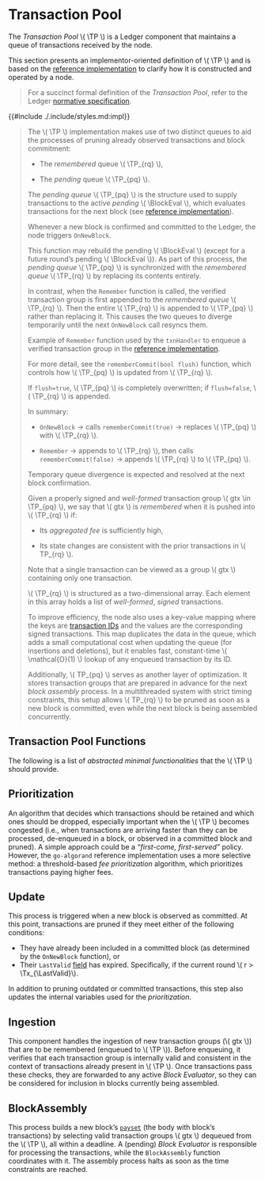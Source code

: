 $$
\newcommand \TP {\mathrm{TxPool}}
\newcommand \Tx {\mathrm{Tx}}
\newcommand \LastValid {\mathrm{LastValid}}
\newcommand \BlockEval {\mathrm{BlockEvaluator}}
$$

# Transaction Pool

The _Transaction Pool_ \\( \TP \\) is a Ledger component that maintains a queue of
transactions received by the node.

This section presents an implementor-oriented definition of \\( \TP \\) and is based
on the [reference implementation](https://github.com/algorand/go-algorand/blob/b6e5bcadf0ad3861d4805c51cbf3f695c38a93b7/data/pools/transactionPool.go#L52)
to clarify how it is constructed and operated by a node.

> For a succinct formal definition of the _Transaction Pool_, refer to the Ledger
> [normative specification](./ledger.md#transaction-pool).

{{#include ./.include/styles.md:impl}}
> The \\( \TP \\) implementation makes use of two distinct queues to aid the processes
> of pruning already observed transactions and block commitment:
>
> - The _remembered_ queue \\( \TP_{rq} \\),
>
> - The _pending_ queue \\( \TP_{pq} \\).
>
> The _pending queue_ \\( \TP_{pq} \\) is the structure used to supply transactions
> to the active _pending_ \\( \BlockEval \\), which evaluates transactions for the
> next block (see [reference implementation](https://github.com/algorand/go-algorand/blob/34deef26be34aebbdd7221dd2c55181e6f584bd2/data/pools/transactionPool.go#L557)).
>
> Whenever a new block is confirmed and committed to the Ledger, the node triggers
> `OnNewBlock`.
>
> This function may rebuild the pending \\( \BlockEval \\) (except for a future round’s
> pending \\( \BlockEval \\)). As part of this process, the _pending queue_ \\( \TP_{pq} \\)
> is synchronized with the _remembered queue_ \\( \TP_{rq} \\) by replacing its contents
> entirely.
>
> In contrast, when the `Remember` function is called, the verified transaction group
> is first appended to the _remembered queue_ \\( \TP_{rq} \\). Then the entire
> \\( \TP_{rq} \\) is appended to \\( \TP_{pq} \\) rather than replacing it. This
> causes the two queues to diverge temporarily until the next `OnNewBlock` call
> resyncs them.
>
> Example of `Remember` function used by the `txnHandler` to enqueue a verified
> transaction group in the [reference implementation](https://github.com/algorand/go-algorand/blob/34deef26be34aebbdd7221dd2c55181e6f584bd2/data/txHandler.go#L542).
>
> For more detail, see the `rememberCommit(bool flush)` function, which controls
> how \\( \TP_{pq} \\) is updated from \\( \TP_{rq} \\).
>
> If `flush=true`, \\( \TP_{pq} \\) is completely overwritten; if `flush=false`,
> \\( \TP_{rq} \\) is appended.
>
> In summary:
>
> - `OnNewBlock` → calls `rememberCommit(true)` → replaces \\( \TP_{pq} \\) with
> \\( \TP_{rq} \\).
>
> - `Remember` → appends to \\( \TP_{rq} \\), then calls `rememberCommit(false)`
> → appends \\( \TP_{rq} \\) to \\( \TP_{pq} \\).
>
> Temporary queue divergence is expected and resolved at the next block confirmation.
>
> Given a properly signed and _well-formed_ transaction group \\( gtx \in \TP_{pq} \\),
> we say that \\( gtx \\) is _remembered_ when it is pushed into \\( \TP_{rq} \\)
> if:
>
> - Its _aggregated fee_ is sufficiently high,
>
> - Its state changes are consistent with the prior transactions in \\( TP_{rq} \\).
>
> Note that a single transaction can be viewed as a group \\( gtx \\) containing
> only one transaction.
>
> \\( \TP_{rq} \\) is structured as a two-dimensional array. Each element in this
> array holds a list of _well-formed_, _signed_ transactions.
>
> To improve efficiency, the node also uses a key-value mapping where the keys are
> [transaction IDs](./ledger.md#transaction) and the values are the corresponding signed transactions.
> This map duplicates the data in the queue, which adds a small computational cost
> when updating the queue (for insertions and deletions), but it enables fast, constant-time
> \\( \mathcal{O}(1) \\) lookup of any enqueued transaction by its ID.
> 
> Additionally, \\( TP_{pq} \\) serves as another layer of optimization. It stores
> transaction groups that are prepared in advance for the next _block assembly_
> process. In a multithreaded system with strict timing constraints, this setup
> allows \\( TP_{rq} \\) to be pruned as soon as a new block is committed, even
> while the next block is being assembled concurrently.

## Transaction Pool Functions

The following is a list of _abstracted minimal functionalities_ that the \\( \TP \\)
should provide.

## Prioritization

An algorithm that decides which transactions should be retained and which ones should
be dropped, especially important when the \\( \TP \\) becomes congested (i.e., when
transactions are arriving faster than they can be processed, de-enqueued in a block,
or observed in a committed block and pruned). A simple approach could be a _“first-come,
first-served”_ policy. However, the `go-algorand` reference implementation uses a
more selective method: a threshold-based _fee prioritization_ algorithm, which prioritizes
transactions paying higher fees.

## Update

This process is triggered when a new block is observed as committed. At this point,
transactions are pruned if they meet either of the following conditions:

- They have already been included in a committed block (as determined by the `OnNewBlock`
function), or
- Their `LastValid` [field]((./ledger.md#transactions)) has expired. Specifically,
if the current round \\( r > \Tx_{\LastValid}\\).

In addition to pruning outdated or committed transactions, this step also updates 
the internal variables used for the _prioritization_.

## Ingestion

This component handles the ingestion of new transaction groups (\\( gtx \\)) that
are to be remembered (enqueued to \\( \TP \\)). Before enqueuing, it verifies that
each transaction group is internally valid and consistent in the context of transactions
already present in \\( \TP \\). Once transactions pass these checks, they are
forwarded to any active _Block Evaluator_, so they can be considered for inclusion
in blocks currently being assembled.

## BlockAssembly

This process builds a new block’s [`payset`](./ledger.md#blocks) (the body with block’s
transactions) by selecting valid transaction groups \\( gtx \\) dequeued from the
\\( \TP \\), all within a deadline. A (pending) _Block Evaluator_ is responsible
for processing the transactions, while the `BlockAssembly` function coordinates
with it. The assembly process halts as soon as the time constraints are reached.